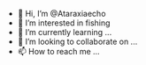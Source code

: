 - 👋 Hi, I’m @Ataraxiaecho
- 👀 I’m interested in fishing
- 🌱 I’m currently learning ...
- 💞️ I’m looking to collaborate on ...
- 📫 How to reach me ...

<!---
Ataraxiaecho/Ataraxiaecho is a ✨ special ✨ repository because its `README.md` (this file) appears on your GitHub profile.
You can click the Preview link to take a look at your changes.
--->

